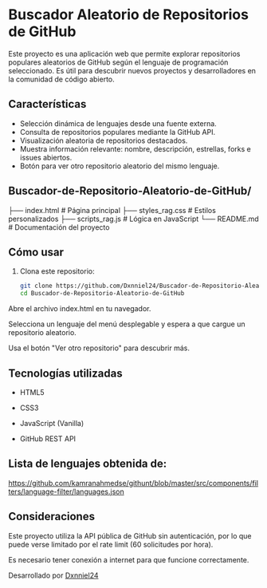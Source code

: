 # Buscador Aleatorio de Repositorios de GitHub

Este proyecto es una aplicación web que permite explorar repositorios populares aleatorios de GitHub según el lenguaje de programación seleccionado. Es útil para descubrir nuevos proyectos y desarrolladores en la comunidad de código abierto.

## Características

- Selección dinámica de lenguajes desde una fuente externa.
- Consulta de repositorios populares mediante la GitHub API.
- Visualización aleatoria de repositorios destacados.
- Muestra información relevante: nombre, descripción, estrellas, forks e issues abiertos.
- Botón para ver otro repositorio aleatorio del mismo lenguaje.

## Buscador-de-Repositorio-Aleatorio-de-GitHub/ 
   ├── index.html # Página principal 
   ├── styles_rag.css # Estilos personalizados 
   ├── scripts_rag.js # Lógica en JavaScript 
   └── README.md # Documentación del proyecto


## Cómo usar

1. Clona este repositorio:

   ```bash
   git clone https://github.com/Dxnniel24/Buscador-de-Repositorio-Aleatorio-de-GitHub.git
   cd Buscador-de-Repositorio-Aleatorio-de-GitHub
Abre el archivo index.html en tu navegador.

Selecciona un lenguaje del menú desplegable y espera a que cargue un repositorio aleatorio.

Usa el botón "Ver otro repositorio" para descubrir más.

## Tecnologías utilizadas
 - HTML5

 - CSS3

 - JavaScript (Vanilla)

 - GitHub REST API

## Lista de lenguajes obtenida de:
https://github.com/kamranahmedse/githunt/blob/master/src/components/filters/language-filter/languages.json

## Consideraciones
Este proyecto utiliza la API pública de GitHub sin autenticación, por lo que puede verse limitado por el rate limit (60 solicitudes por hora).

Es necesario tener conexión a internet para que funcione correctamente.

Desarrollado por [Dxnniel24](https://github.com/Dxnniel24)
